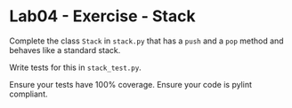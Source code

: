 # Lab04 - Exercise - Stack

Complete the class `Stack` in `stack.py` that has a `push` and a `pop` method and behaves like a standard stack.

Write tests for this in `stack_test.py`.

Ensure your tests have 100% coverage. Ensure your code is pylint compliant.
